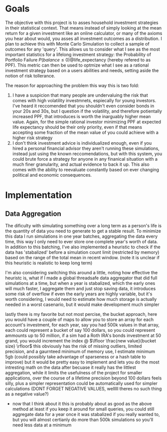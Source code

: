 # Goals

The objective with this project is to asses household investment strategies in their statistical context. That means instead of simply looking at the mean return for a given investment like an online calculator, or many of the axioms you hear about would, you asses all investment outcomes as a distribution. I plan to achieve this with Monte Carlo Simulation to collect a sample of outcomes for any 'query'. This allows us to consider what I see as the most important statistics for a lifelong investment strategy: the Probability of Portfolio Failure $P(balance ≤ 0)$@life_expectancy (hereby refered to as PPF). This metric can then be used to optmize what I see as a rational investment strategy based on a users abilities and needs, setting aside the notion of risk tollerance.

The reason for approaching the problem this way this is two fold:

1. I have a suspicion that many people are undervaluing the risk that comes with high volatility investmnets, espiecally for young investors. I've heard it reccomended that you shouldn't even consider bonds in your 20s and 30s, but I question if the volatility, and therefore potientally increased PPF, that introduces is worth the inarguably higher mean value. Again, for the simple rational investor minimizing PPF at expected life expectancy should be their only priority, even if that means accepting some fraction of the mean value of you could achieve with a higher risk strategy
2. I don't think investment advice is individualized enough, even if you hired a personal financial advisor they aren't running these simulations, instead just using the known reccomendations, but with this system, you could brute force a strategy for anyone in any finanical situation with a much finer granularity, and actual evidence to back it up. This also comes with the ability to reevaluate constantly based on ever changing political and economic consequences.

# Implementation

## Data Aggregation

The dificulty with simulating something over a long term as a person's life is the quantity of data you need to generate to get a stable result. To minimize this data I run simulations in one year batches, aggregating the data every time, this way I only need to ever store one complete year's worth of data. In addition to this batching, I've also implemented a heuristic to check if the data has 'stabalized' before a simulation count limit (restricted by memory) based on the range of the total mean in recent window. (note it is unclear if this heuristic is realistic to keep long term)

I'm also considering switching this around a little, noting how effective the heuristc is, what if I made a global threadsafe data aggregator that did full simulations at a time, but when a year is stabalized, which the early ones will much faster, I aggregate them and just stop saving data, it introduces some risk of overflow if even the early years are highly variable, but it's worth considering, I would need to estimate how much storage is actually needed in a worst casenario, but it would make development much simpler

lastly there is my favorite but not most percise, the bucket approach, here you would have a couple of maps to allow you to store an array for each account's investment, for each year, say you had 500k values in that array, each could represent a bucket of say 100 dollars, so you could represent ammounts up to 50 million, if a sim had a Roth IRA's bonds investment at 50 grand, you would increment the index @ $\lfloor \frac{new value}{bucket size} \rfloor$ this obviously has the risk of missing outliers, limited precision, and a gaurnteed minimum of memory use, I estimate minimum 5gb (could possibly take advantage of sparseness or a hash table to improve) but it would be pretty easy to implement and lets you do the most intresting math on the data after becuase it really has the littlest aggregation, while it limits the usefulness of the project for smaller applications, over the course of a lifetime precision beyond 100 dollars feels silly, plus a simpler representation could be automatically used for simpler calculations (DONT FORGET NEGATIVE VALUES, welllll theres no such thing as a negative value?)

- now that I think about it this is probably about as good as the above method at least if you keep it around for small queries, you could still aggregate data for a year once it was stabalized if you really wanted to, but you will almost certianly do more than 500k simulations so you'll need less data at a minimum
